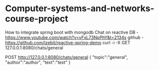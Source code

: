 # Computer-systems-and-networks-course-project

How to integrate spring boot with mongodb
Chat on reactive DB - https://www.youtube.com/watch?v=vFxL73NpPhY&t=2134s
github - https://github.com/izebit/reactive-spring-demo
curl -i -X GET 127.0.0.1:8080/chats/general

POST http://127.0.0.1:8080/chats/general
{
"topic":"general",
"author":"author",
"text":"text"
}

